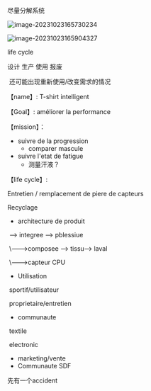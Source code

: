 尽量分解系统

![image-20231023165730234](C:\Users\cimum\AppData\Roaming\Typora\typora-user-images\image-20231023165730234.png)

![image-20231023165904327](C:\Users\cimum\AppData\Roaming\Typora\typora-user-images\image-20231023165904327.png)

life cycle

设计 生产 使用 报废

​	还可能出现重新使用/改变需求的情况



【name】: T-shirt intelligent

【Goal】: améliorer la performance 

【mission】：

- suivre de la progression
  - comparer mascule
- suivre l'etat de fatigue
  - 测量汗液？

【life cycle】:

Entretien / remplacement de piere de capteurs

Recyclage

- architecture de produit

​		--> integree --> pblessiue

​		 \\--->composee --> tissu--> laval

​					     \\--->capteur CPU

- Utilisation

​		sportif/utilisateur

​		proprietaire/entretien

- communaute

​		textile

​		electronic 

- marketing/vente
- Communaute SDF





先有一个accident

